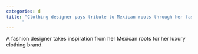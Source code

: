 ```yaml
---
categories: d
title: "Clothing designer pays tribute to Mexican roots through her fashion brand
      "
---
```

A fashion designer takes inspiration from her Mexican roots for her luxury clothing brand.
      